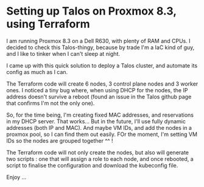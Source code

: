 # Setting up Talos on Proxmox 8.3, using Terraform

I am running Proxmox 8.3 on a Dell R630, with plenty of RAM and CPUs. I decided to check this Talos-thingy, because by trade I'm a IaC kind of guy, and I like to tinker when I can't sleep at night.

I came up with this quick solution to deploy a Talos cluster, and automate its config as much as I can. 

The Terraform code will create 6 nodes, 3 control plane nodes and 3 worker ones. I noticed a tiny bug where, when using DHCP for the nodes, the IP address doesn't survive a reboot (found an issue in the Talos github page that confirms I'm not the only one).

So, for the time being, I'm creating fixed MAC addresses, and reservations in my DHCP server. That works... But in the future, I'll use fully dynamic addresses (both IP and MAC). And maybe VM IDs, and add the nodes in a proxmox pool, so I can find them out easily. FOr the moment, I'm setting VM IDs so the nodes are grouped together ^^ !

The Terraform code will not only create the nodes, but also will generate two scripts : one that will assign a role to each node, and once rebooted, a script to finalise the configuration and download the kubeconfig file. 

Enjoy ... 